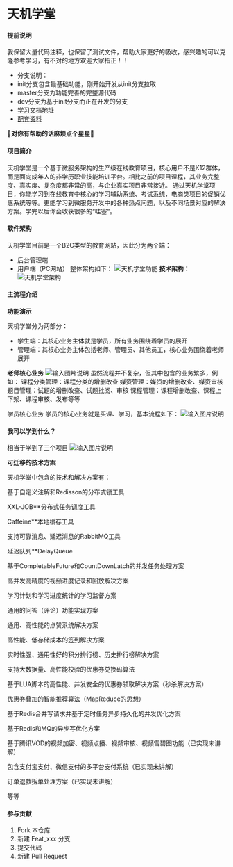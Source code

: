 # 天机学堂

#### 提前说明
我保留大量代码注释，也保留了测试文件，帮助大家更好的吸收，感兴趣的可以克隆参考学习，有不对的地方欢迎大家指正！！

- 分支说明：
- init分支包含最基础功能，刚开始开发从init分支拉取
- master分支为功能完善的完整源代码
- dev分支为基于init分支而正在开发的分支
- [学习文档地址](https://b11et3un53m.feishu.cn/wiki/wikcnrigEuKkRaba6YaZubSuINf)
- [配套资料](https://pan.baidu.com/s/1xH1_5-rp28TSpZz97fmdBg?pwd=1024)

 **🌟对你有帮助的话麻烦点个星星🌟** 
#### 项目简介
天机学堂是一个基于微服务架构的生产级在线教育项目，核心用户不是K12群体，而是面向成年人的非学历职业技能培训平台。相比之前的项目课程，其业务完整度、真实度、复杂度都非常的高，与企业真实项目非常接近。
通过天机学堂项目，你能学习到在线教育中核心的学习辅助系统、考试系统，电商类项目的促销优惠系统等等。更能学习到微服务开发中的各种热点问题，以及不同场景对应的解决方案。学完以后你会收获很多的“哇塞”。

#### 软件架构
天机学堂目前是一个B2C类型的教育网站，因此分为两个端：
- 后台管理端
- 用户端（PC网站）
整体架构如下：
![天机学堂功能](https://foruda.gitee.com/images/1700665982521373114/93d9dd7b_8078688.png "天机学堂功能")
 **技术架构：** 
![天机学堂架构](https://foruda.gitee.com/images/1700666042713339262/1be5f686_8078688.png "天机学堂技术架构")
#### 主流程介绍
 **功能演示**
 
天机学堂分为两部分：

- 学生端：其核心业务主体就是学员，所有业务围绕着学员的展开
- 管理端：其核心业务主体包括老师、管理员、其他员工，核心业务围绕着老师展开

 **老师核心业务** 
![输入图片说明](https://foruda.gitee.com/images/1700666391329708364/9774ad8b_8078688.png "屏幕截图")
虽然流程并不复杂，但其中包含的业务繁多，例如：
课程分类管理：课程分类的增删改查
媒资管理：媒资的增删改查、媒资审核
题目管理：试题的增删改查、试题批阅、审核
课程管理：课程增删改查、课程上下架、课程审核、发布等等

学员核心业务
学员的核心业务就是买课、学习，基本流程如下：
![输入图片说明](https://foruda.gitee.com/images/1700666459641565715/49dd9370_8078688.png "屏幕截图")
#### 我可以学到什么？
相当于学到了三个项目
![输入图片说明](https://foruda.gitee.com/images/1700666508901694539/13af7161_8078688.png "屏幕截图")

 **可迁移的技术方案** 

天机学堂中包含的技术和解决方案有：

基于自定义注解和Redisson的分布式锁工具

XXL-JOB**分布式任务调度工具

Caffeine**本地缓存工具

支持可靠消息、延迟消息的RabbitMQ工具

延迟队列**DelayQueue

基于CompletableFuture和CountDownLatch的并发任务处理方案

高并发高精度的视频进度记录和回放解决方案

学习计划和学习进度统计的学习监督方案

通用的问答（评论）功能实现方案

通用、高性能的点赞系统解决方案

高性能、低存储成本的签到解决方案

实时性强、通用性好的积分排行榜、历史排行榜解决方案

支持大数据量、高性能校验的优惠券兑换码算法

基于LUA脚本的高性能、并发安全的优惠券领取解决方案（秒杀解决方案）

优惠券叠加的智能推荐算法（MapReduce的思想）

基于Redis合并写请求并基于定时任务异步持久化的并发优化方案

基于Redis和MQ的异步写优化方案

基于腾讯VOD的视频加密、视频点播、视频审核、视频雪碧图功能（已实现未讲解）

包含支付宝支付、微信支付的多平台支付系统（已实现未讲解）

订单退款拆单处理方案（已实现未讲解）

等等
#### 参与贡献

1.  Fork 本仓库
2.  新建 Feat_xxx 分支
3.  提交代码
4.  新建 Pull Request


